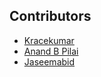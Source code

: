 ## Contributors

- [Kracekumar](https://twitter.com/kracetheking)
- [Anand B Pilai](https://twitter.com/skeptichacker)
- [Jaseemabid](https://twitter.com/jaseemabid)
